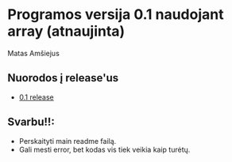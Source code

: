 # Programos versija 0.1 naudojant array (atnaujinta)
Matas Amšiejus 
## Nuorodos į release'us
* [0.1 release](https://github.com/iLoveCepelinai/Objektinis_programavimas/releases/tag/0.11-vector)
## Svarbu!!:
* Perskaityti main readme failą.
* Gali mesti error, bet kodas vis tiek veikia kaip turėtų.
